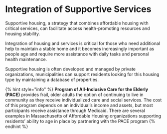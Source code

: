# Integration of Supportive Services

Supportive housing, a strategy that combines affordable housing with critical services, can facilitate access health-promoting resources and housing stability.

Integration of housing and services is critical for those who need additional help to maintain a stable home and it becomes increasingly important as people age and require more assistance with daily tasks and personal health maintenance.

Supportive housing is often developed and managed by private organizations, municipalities can support residents looking for this housing type by maintaining a database of properties. 

{% hint style="info" %}
**Program of All-Inclusive Care for the Elderly \(PACE\)** provides frail, older adults the option of continuing to live in community as they receive individualized care and social services. The cost of this program depends on an individual’s income and assets, but most participants receive assistance through Medicaid. There are several examples in Massachusetts of Affordable Housing organizations supporting residents’ ability to age in place by partnering with the PACE program
{% endhint %}

